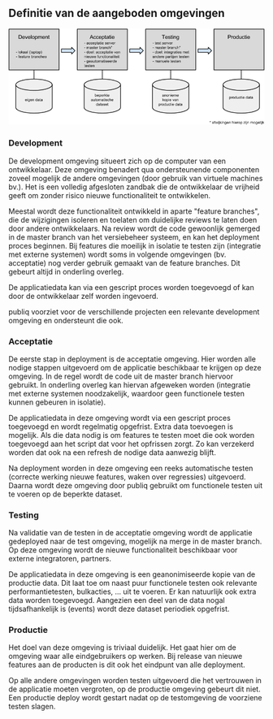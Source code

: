 ---
---

## Definitie van de aangeboden omgevingen

![omgevingen](/img/omgevingen.png "omgevingen")

### Development

De development omgeving situeert zich op de computer van een ontwikkelaar. Deze
omgeving benadert qua ondersteunende componenten zoveel mogelijk de andere
omgevingen (door gebruik van virtuele machines bv.). Het is een volledig
afgesloten zandbak die de ontwikkelaar de vrijheid geeft om zonder risico
nieuwe functionaliteit te ontwikkelen.

Meestal wordt deze functionaliteit ontwikkeld in aparte "feature branches", die
de wijzigingen isoleren en toelaten om duidelijke reviews te laten doen door
andere ontwikkelaars. Na review wordt de code gewoonlijk gemerged in de master
branch van het versiebeheer systeem, en kan het deployment proces beginnen. Bij
features die moeilijk in isolatie te testen zijn (integratie met externe
systemen) wordt soms in volgende omgevingen (bv.  acceptatie) nog verder
gebruik gemaakt van de feature branches. Dit gebeurt altijd in onderling
overleg.

De applicatiedata kan via een gescript proces worden toegevoegd of kan door de
ontwikkelaar zelf worden ingevoerd.

publiq voorziet voor de verschillende projecten een relevante development
omgeving en ondersteunt die ook.

### Acceptatie

De eerste stap in deployment is de acceptatie omgeving. Hier worden alle nodige
stappen uitgevoerd om de applicatie beschikbaar te krijgen op deze omgeving.
In de regel wordt de code uit de master branch hiervoor gebruikt. In onderling
overleg kan hiervan afgeweken worden (integratie met externe systemen
noodzakelijk, waardoor geen functionele testen kunnen gebeuren in isolatie).

De applicatiedata in deze omgeving wordt via een gescript proces toegevoegd en
wordt regelmatig opgefrist. Extra data toevoegen is mogelijk. Als die data
nodig is om features te testen moet die ook worden toegevoegd aan het script
dat voor het opfrissen zorgt. Zo kan verzekerd worden dat ook na een refresh
de nodige data aanwezig blijft.

Na deployment worden in deze omgeving een reeks automatische testen (correcte
werking nieuwe features, waken over regressies) uitgevoerd. Daarna wordt deze
omgeving door publiq gebruikt om functionele testen uit te voeren op de
beperkte dataset.

### Testing

Na validatie van de testen in de acceptatie omgeving wordt de applicatie
gedeployed naar de test omgeving, mogelijk na merge in de master branch. Op
deze omgeving wordt de nieuwe functionaliteit beschikbaar voor externe
integratoren, partners.

De applicatiedata in deze omgeving is een geanonimiseerde kopie van de
productie data. Dit laat toe om naast puur functionele testen ook relevante
performantietesten, bulkacties, ... uit te voeren. Er kan natuurlijk ook extra
data worden toegevoegd. Aangezien een deel van de data nogal tijdsafhankelijk
is (events) wordt deze dataset periodiek opgefrist.

### Productie

Het doel van deze omgeving is triviaal duidelijk. Het gaat hier om de omgeving
waar alle eindgebruikers op werken. Bij release van nieuwe features aan de
producten is dit ook het eindpunt van alle deployment.

Op alle andere omgevingen worden testen uitgevoerd die het vertrouwen in de
applicatie moeten vergroten, op de productie omgeving gebeurt dit niet. Een
productie deploy wordt gestart nadat op de testomgeving de voorziene testen
slagen.
